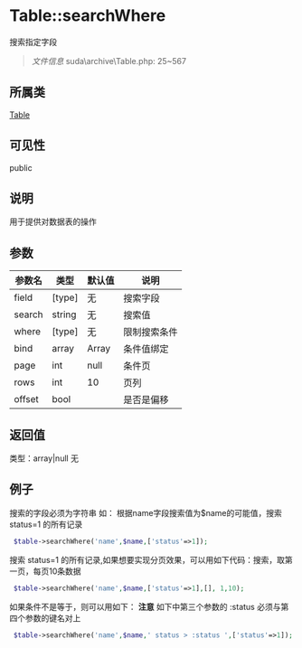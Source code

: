 # Table::searchWhere
搜索指定字段
> *文件信息* suda\archive\Table.php: 25~567
## 所属类 

[Table](../Table.md)

## 可见性

  public  
## 说明


用于提供对数据表的操作

## 参数

 
| 参数名 | 类型 | 默认值 | 说明 |
|--------|-----|-------|-------|
 | field |  [type] | 无 |  搜索字段 |
 | search |  string | 无 |  搜索值 |
 | where |  [type] | 无 |  限制搜索条件 |
 | bind |  array | Array |  条件值绑定 |
 | page |  int | null |  条件页 |
 | rows |  int | 10 |  页列 |
 | offset |  bool |  |  是否是偏移 |
## 返回值
 
类型：array|null
无
## 例子


搜索的字段必须为字符串
如：
根据name字段搜索值为$name的可能值，搜索 status=1 的所有记录

```php
 $table->searchWhere('name',$name,['status'=>1]);
```

搜索 status=1 的所有记录,如果想要实现分页效果，可以用如下代码：搜索，取第一页，每页10条数据

```php
 $table->searchWhere('name',$name,['status'=>1],[], 1,10);
```

如果条件不是等于，则可以用如下：
**注意** 如下中第三个参数的 :status 必须与第四个参数的键名对上

```php
 $table->searchWhere('name',$name,' status > :status ',['status'=>1]);
```